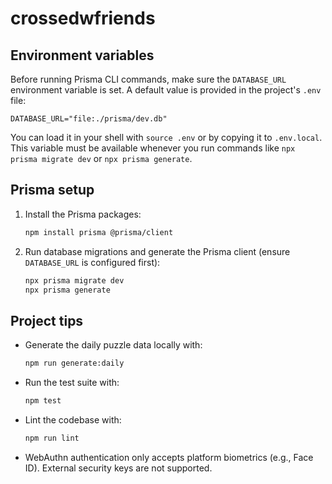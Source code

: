# crossedwfriends

## Environment variables

Before running Prisma CLI commands, make sure the `DATABASE_URL` environment variable is set. A default value is provided in the project's `.env` file:

```
DATABASE_URL="file:./prisma/dev.db"
```

You can load it in your shell with `source .env` or by copying it to `.env.local`. This variable must be available whenever you run commands like `npx prisma migrate dev` or `npx prisma generate`.

## Prisma setup

1. Install the Prisma packages:

   ```bash
   npm install prisma @prisma/client
   ```

2. Run database migrations and generate the Prisma client (ensure `DATABASE_URL` is configured first):

   ```bash
   npx prisma migrate dev
   npx prisma generate
   ```

## Project tips

- Generate the daily puzzle data locally with:

  ```bash
  npm run generate:daily
  ```

- Run the test suite with:

  ```bash
  npm test
  ```

- Lint the codebase with:

  ```bash
  npm run lint
  ```

- WebAuthn authentication only accepts platform biometrics (e.g., Face ID).
  External security keys are not supported.
